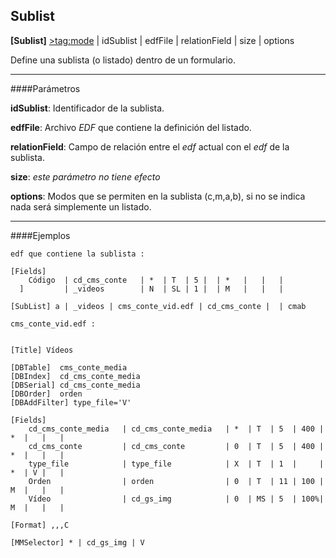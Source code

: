 ## Sublist

**[Sublist]** [&gt;tag:mode](Mode) | idSublist | edfFile | relationField | size | options

Define una sublista (o listado) dentro de un formulario.

---

####Parámetros

**idSublist**:
	Identificador de la sublista.

**edfFile**:
	Archivo *EDF* que contiene la definición del listado.

**relationField**:
	Campo de relación entre el *edf* actual con el *edf* de la sublista.

**size**:
	*este parámetro no tiene efecto*

**options**:
	Modos que se permiten en la sublista (c,m,a,b), si no se indica nada será simplemente un listado.

---

####Ejemplos

```
edf que contiene la sublista :

[Fields]
    Código  | cd_cms_conte   | *  | T  | 5 |  | *   |	|   | 
  ]         | _videos        | N  | SL | 1 |  | M   |	|   | 

[SubList] a | _videos | cms_conte_vid.edf | cd_cms_conte |  | cmab
```

```
cms_conte_vid.edf :


[Title] Vídeos

[DBTable]  cms_conte_media
[DBIndex]  cd_cms_conte_media
[DBSerial] cd_cms_conte_media
[DBOrder]  orden
[DBAddFilter] type_file='V'

[Fields]
    cd_cms_conte_media	 | cd_cms_conte_media	| *  | T  | 5  | 400 | *  |   |   | 
    cd_cms_conte         | cd_cms_conte         | 0  | T  | 5  | 400 | *  |   |   | 
    type_file            | type_file	        | X  | T  | 1  |     | *  | V |   | 
    Orden                | orden		     	| 0  | T  | 11 | 100 | M  |   |   | 
    Vídeo                | cd_gs_img	        | 0  | MS | 5  | 100%| M  |   |   |

[Format] ,,,C

[MMSelector] * | cd_gs_img | V 
```
